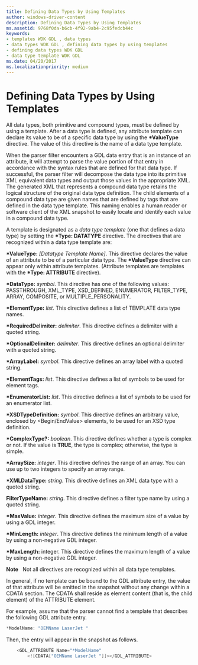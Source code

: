 ```yaml
---
title: Defining Data Types by Using Templates
author: windows-driver-content
description: Defining Data Types by Using Templates
ms.assetid: 9768f0da-b6cb-4f92-9ab4-2c95fedcb44c
keywords:
- templates WDK GDL , data types
- data types WDK GDL , defining data types by using templates
- defining data types WDK GDL
- data type template WDK GDL
ms.date: 04/20/2017
ms.localizationpriority: medium
---
```


#  Defining Data Types by Using Templates


All data types, both primitive and compound types, must be defined by using a template. After a data type is defined, any attribute template can declare its value to be of a specific data type by using the **\*ValueType** directive. The value of this directive is the name of a data type template.

When the parser filter encounters a GDL data entry that is an instance of an attribute, it will attempt to parse the value portion of that entry in accordance with the syntax rules that are defined for that data type. If successful, the parser filter will decompose the data type into its primitive XML equivalent data types and output those values in the appropriate XML. The generated XML that represents a compound data type retains the logical structure of the original data type definition. The child elements of a compound data type are given names that are defined by tags that are defined in the data type template. This naming enables a human reader or software client of the XML snapshot to easily locate and identify each value in a compound data type.

A template is designated as a *data type template* (one that defines a data type) by setting the **\*Type: DATATYPE** directive. The directives that are recognized within a data type template are:

**\*ValueType:** *\[Datatype Template Name\]*. This directive declares the value of an attribute to be of a particular data type. The **\*ValueType** directive can appear only within attribute templates. (Attribute templates are templates with the **\*Type: ATTRIBUTE** directive).

**\*DataType:** *symbol*. This directive has one of the following values: PASSTHROUGH, XML\_TYPE, XSD\_DEFINED, ENUMERATOR, FILTER\_TYPE, ARRAY, COMPOSITE, or MULTIPLE\_PERSONALITY.

**\*ElementType:** *list*. This directive defines a list of TEMPLATE data type names.

**\*RequiredDelimiter:** *delimiter*. This directive defines a delimiter with a quoted string.

**\*OptionalDelimiter:** *delimiter*. This directive defines an optional delimiter with a quoted string.

**\*ArrayLabel:** *symbol*. This directive defines an array label with a quoted string.

**\*ElementTags:** *list*. This directive defines a list of symbols to be used for element tags.

**\*EnumeratorList:** *list*. This directive defines a list of symbols to be used for an enumerator list.

**\*XSDTypeDefinition:** *symbol*. This directive defines an arbitrary value, enclosed by &lt;Begin/EndValue&gt; elements, to be used for an XSD type definition.

**\*ComplexType?:** *boolean*. This directive defines whether a type is complex or not. If the value is **TRUE**, the type is complex; otherwise, the type is simple.

**\*ArraySize:** *integer*. This directive defines the range of an array. You can use up to two integers to specify an array range.

**\*XMLDataType:** *string*. This directive defines an XML data type with a quoted string.

**FilterTypeName:** *string*. This directive defines a filter type name by using a quoted string.

**\*MaxValue:** *integer*. This directive defines the maximum size of a value by using a GDL integer.

**\*MinLength:** *integer*. This directive defines the minimum length of a value by using a non-negative GDL integer.

**\*MaxLength:** integer. This directive defines the maximum length of a value by using a non-negative GDL integer.

**Note**   Not all directives are recognized within all data type templates.

 

In general, if no template can be bound to the GDL attribute entry, the value of that attribute will be emitted in the snapshot without any change within a CDATA section. The CDATA shall reside as element content (that is, the child element) of the ATTRIBUTE element.

For example, assume that the parser cannot find a template that describes the following GDL attribute entry.

```cpp
*ModelName: "OEMName LaserJet "
```

Then, the entry will appear in the snapshot as follows.

```cpp
    <GDL_ATTRIBUTE Name="*ModelName" 
        <![CDATA["OEMName LaserJet "]]></GDL_ATTRIBUTE>
```

 

 




